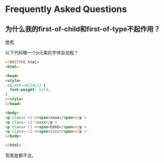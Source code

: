 # Frequently Asked Questions

## 为什么我的first-of-child和first-of-type不起作用？

[参考](https://stackoverflow.com/questions/2717480/css-selector-for-first-element-with-class)

以下代码哪一个p元素的字体会加粗？

``` html
<!DOCTYPE html>
<html>

<head>
<style>
.c1:nth-child(2) {
  font-weight: bold;
}
</style>
</head>

<body>
<p class='c1'><span>aaaa</span></p >
<p class='c2'>xxxx</p >
<p class='c1'><span>bbbb</span></p >
<p class='c1'><span>cccc</span></p >
</body>

</html>
```

答案是都不会。